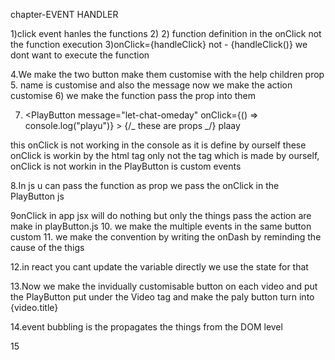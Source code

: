 chapter-EVENT HANDLER

1)click event hanles the functions 2) 2) function definition in the onClick not the function execution
3)onClick={handleClick}
not - {handleClick()}
we dont want to execute the function

4.We make the two button make them customise with the help children prop 5. name is customise and also the message now we make the action customise 6) we make the function pass the prop into them

7. <PlayButton
   message="let-chat-omeday"
   onClick={() => console.log("playu")} >
   {/_ these are props _/}
   plaay
   </PlayButton>

this onClick is not working in the console as it is define by ourself
these onClick is workin by the html tag only not the tag which is made by ourself, onClick is not workin in the PlayButton is custom events

8.In js u can pass the function as prop we pass the onClick in the PlayButton js

9onClick in app jsx will do nothing but only the things pass the action are make in playButton.js 10. we make the multiple events in the same button custom 11. we make the convention by writing the onDash by reminding the cause of the thigs

12.in react you cant update the variable directly we use the state for that

13.Now we make the invidually customisable button on each video and put the PlayButton put under the Video tag and make the paly button turn into {video.title}

14.event bubbling is the propagates the things from the DOM level

15
